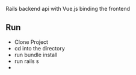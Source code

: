 Rails backend api with Vue.js binding the frontend



## Run
* Clone Project
* cd into the directory
* run bundle install
* run rails s
* 

